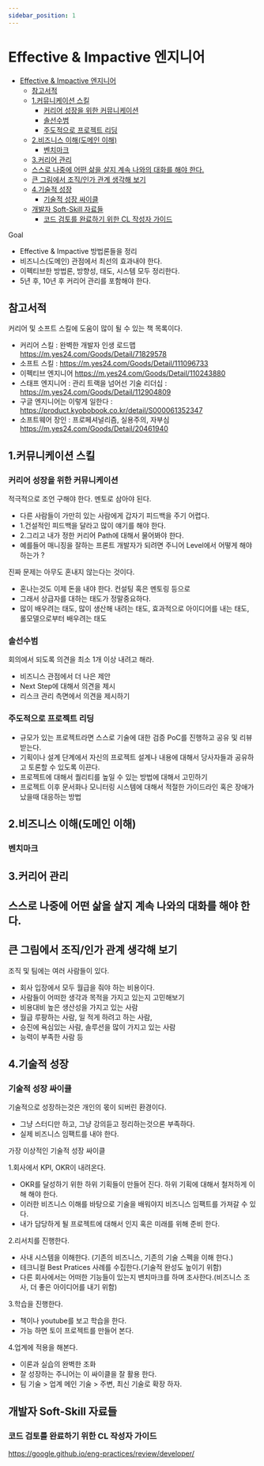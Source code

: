 ```yaml
---
sidebar_position: 1
---
```


# Effective & Impactive 엔지니어

- [Effective \& Impactive 엔지니어](#effective--impactive-엔지니어)
  - [참고서적](#참고서적)
  - [1.커뮤니케이션 스킬](#1커뮤니케이션-스킬)
    - [커리어 성장을 위한 커뮤니케이션](#커리어-성장을-위한-커뮤니케이션)
    - [솔선수범](#솔선수범)
    - [주도적으로 프로젝트 리딩](#주도적으로-프로젝트-리딩)
  - [2.비즈니스 이해(도메인 이해)](#2비즈니스-이해도메인-이해)
    - [벤치마크](#벤치마크)
  - [3.커리어 관리](#3커리어-관리)
  - [스스로 나중에 어떤 삶을 살지 계속 나와의 대화를 해야 한다.](#스스로-나중에-어떤-삶을-살지-계속-나와의-대화를-해야-한다)
  - [큰 그림에서 조직/인가 관계 생각해 보기](#큰-그림에서-조직인가-관계-생각해-보기)
  - [4.기술적 성장](#4기술적-성장)
    - [기술적 성장 싸이클](#기술적-성장-싸이클)
  - [개발자 Soft-Skill 자료들](#개발자-soft-skill-자료들)
    - [코드 검토를 완료하기 위한 CL 작성자 가이드](#코드-검토를-완료하기-위한-cl-작성자-가이드)

Goal  
- Effective & Impactive 방법론들을 정리  
- 비즈니스(도메인) 관점에서 최선의 효과내야 한다.  
- 이펙티브한 방법론, 방향성, 태도, 시스템 모두 정리한다.  
- 5년 후, 10년 후 커리어 관리를 포함해야 한다.  

## 참고서적  

커리어 및 소프트 스킬에 도움이 많이 될 수 있는 책 목록이다.  
- 커리어 스킬 : 완벽한 개발자 인생 로드맵  https://m.yes24.com/Goods/Detail/71829578   
- 소프트 스킬 : https://m.yes24.com/Goods/Detail/111096733  
- 이펙티브 엔지니어 https://m.yes24.com/Goods/Detail/110243880  
- 스태프 엔지니어 : 관리 트랙을 넘어선 기술 리더십 : https://m.yes24.com/Goods/Detail/112904809   
- 구글 엔지니어는 이렇게 일한다 : https://product.kyobobook.co.kr/detail/S000061352347  
- 소프트웨어 장인 : 프로페셔널리즘, 실용주의, 자부심 https://m.yes24.com/Goods/Detail/20461940  


## 1.커뮤니케이션 스킬   

### 커리어 성장을 위한 커뮤니케이션  

적극적으로 조언 구해야 한다. 멘토로 삼아야 된다.  
- 다른 사람들이 가만히 있는 사람에게 갑자기 피드백을 주기 어렵다. 
- 1.건설적인 피드백을 달라고 많이 얘기를 해야 한다.   
- 2.그리고 내가 정한 커리어 Path에 대해서 물어봐야 한다.   
- 예를들어 매니징을 잘하는 프론트 개발자가 되려면 주니어 Level에서 어떻게 해야 하는가 ?   

진짜 문제는 아무도 혼내지 않는다는 것이다.  
- 혼나는것도 이제 돈을 내야 한다. 컨설팅 혹은 멘토링 등으로  
- 그래서 상급자를 대하는 태도가 정말중요하다.  
- 많이 배우려는 태도, 많이 생산해 내려는 태도, 효과적으로 아이디어를 내는 태도, 롤모델으로부터 배우려는 태도  


### 솔선수범  

회의에서 되도록 의견을 최소 1개 이상 내려고 해라.  
- 비즈니스 관점에서 더 나은 제안  
- Next Step에 대해서 의견을 제시  
- 리스크 관리 측면에서 의견을 제시하기  


### 주도적으로 프로젝트 리딩  

- 규모가 있는 프로젝트라면 스스로 기술에 대한 검증 PoC를 진행하고 공유 및 리뷰 받는다.  
- 기획이나 설계 단계에서 자신의 프로젝트 설계나 내용에 대해서 당사자들과 공유하고 토론할 수 있도록 이끈다.  
- 프로젝트에 대해서 퀄리티를 높일 수 있는 방법에 대해서 고민하기  
- 프로젝트 이후 문서화나 모니터링 시스템에 대해서 적절한 가이드라인 혹은 장애가 났을때 대응하는 방법 

## 2.비즈니스 이해(도메인 이해)  

### 벤치마크  


## 3.커리어 관리

## 스스로 나중에 어떤 삶을 살지 계속 나와의 대화를 해야 한다.  

## 큰 그림에서 조직/인가 관계 생각해 보기  

조직 및 팀에는 여러 사람들이 있다.  
- 회사 입장에서 모두 월급을 줘야 하는 비용이다.  
- 사람들이 어떠한 생각과 목적을 가지고 있는지 고민해보기  
- 비용대비 높은 생산성을 가지고 있는 사람   
- 월급 루팡하는 사람, 일 적게 하려고 하는 사람, 
- 승진에 욕심있는 사람, 솔루션을 많이 가지고 있는 사람
- 능력이 부족한 사람 등  

## 4.기술적 성장 

### 기술적 성장 싸이클  

기술적으로 성장하는것은 개인의 몫이 되버린 환경이다.   
- 그냥 스터디만 하고, 그냥 강의듣고 정리하는것으론 부족하다.  
- 실제 비즈니스 임팩트를 내야 한다.  

가장 이상적인 기술적 성장 싸이클   

1.회사에서 KPI, OKR이 내려온다.  
- OKR를 달성하기 위한 하위 기획들이 만들어 진다. 하위 기획에 대해서 철저하게 이해 해야 한다.  
- 이러한 비즈니스 이해를 바탕으로 기술을 배워야지 비즈니스 임팩트를 가져갈 수 있다.   
- 내가 담당하게 될 프로젝트에 대해서 인지 혹은 미래를 위해 준비 한다.  

2.리서치를 진행한다.    
- 사내 시스템을 이해한다. (기존의 비즈니스, 기존의 기술 스펙을 이해 한다.)  
- 테크니컬 Best Pratices 사례를 수집한다.(기술적 완성도 높이기 위함)  
- 다른 회사에서는 어떠한 기능들이 있는지 밴치마크를 하며 조사한다.(비즈니스 조사, 더 좋은 아이디어를 내기 위함)   

3.학습을 진행한다.  
- 책이나 youtube를 보고 학습을 한다.  
- 가능 하면 토이 프로젝트를 만들어 본다.   

4.업계에 적용을 해본다.  
- 이론과 실습의 완벽한 조화  
- 잘 성장하는 주니어는 이 싸이클을 잘 활용 한다.  
- 팀 기술 > 업계 메인 기술 > 주변, 최신 기술로 확장 하자.  


## 개발자 Soft-Skill 자료들  

### 코드 검토를 완료하기 위한 CL 작성자 가이드

https://google.github.io/eng-practices/review/developer/